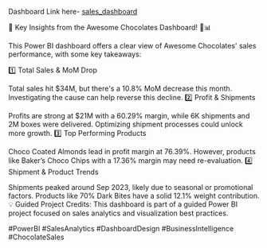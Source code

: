 Dashboard Link here- [sales_dashboard](https://app.powerbi.com/view?r=eyJrIjoiYmRiZGJlYWUtN2I2YS00ZmNmLTgyOGYtZmQ1ZTkzMjg3YzMwIiwidCI6ImQ1MTFhNzlhLTI4MzgtNDlmZS04MDJjLWVhYjhjNzk4NjBjZSJ9&pageName=4ef77cef8202e006d033)


🚀 Key Insights from the Awesome Chocolates Dashboard! 🍫📊

This Power BI dashboard offers a clear view of Awesome Chocolates' sales performance, with some key takeaways:

1️⃣ Total Sales & MoM Drop

Total sales hit $34M, but there's a 10.8% MoM decrease this month. Investigating the cause can help reverse this decline.
2️⃣ Profit & Shipments

Profits are strong at $21M with a 60.29% margin, while 6K shipments and 2M boxes were delivered. Optimizing shipment processes could unlock more growth.
3️⃣ Top Performing Products

Choco Coated Almonds lead in profit margin at 76.39%. However, products like Baker’s Choco Chips with a 17.36% margin may need re-evaluation.
4️⃣ Shipment & Product Trends

Shipments peaked around Sep 2023, likely due to seasonal or promotional factors. Products like 70% Dark Bites have a solid 12.1% weight contribution.
💡 Guided Project Credits:
This dashboard is part of a guided Power BI project focused on sales analytics and visualization best practices.

#PowerBI #SalesAnalytics #DashboardDesign #BusinessIntelligence #ChocolateSales
